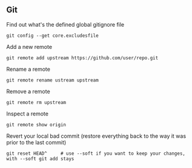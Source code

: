 ## Git
Find out what's the defined global gitignore file

`git config --get core.excludesfile`

Add a new remote

`git remote add upstream https://github.com/user/repo.git`

Rename a remote

`git remote rename ustream upstream`

Remove a remote

`git remote rm upstream`

Inspect a remote

`git remote show origin`

Revert your local bad commit (restore everything back to the way it was prior to the last commit)

`git reset HEAD^     # use --soft if you want to keep your changes, with --soft git add stays`

